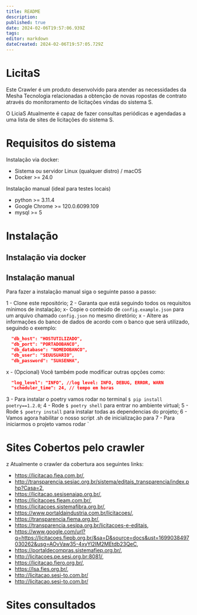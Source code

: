 ```yaml
---
title: README
description: 
published: true
date: 2024-02-06T19:57:06.939Z
tags: 
editor: markdown
dateCreated: 2024-02-06T19:57:05.729Z
---
```


# LicitaS

Este Crawler é um produto desenvolvido para atender as necessidades da Mesha Tecnologia relacionadas a obtenção de novas ropostas de contrato através do monitoramento de licitações vindas do sistema S.

O LiciaS Atualmente é capaz de fazer consultas periódicas e agendadas a uma lista de sites de licitações do sistema S.

# Requisitos do sistema
Instalação via docker:

- Sistema ou servidor Linux (qualquer distro) / macOS
- Docker >= 24.0

Instalação manual (ideal para testes locais)
- python >= 3.11.4
- Google Chrome >= 120.0.6099.109
- mysql >= 5

# Instalação

## Instalação via docker

## Instalação manual

Para fazer a instalação manual siga o seguinte passo a passo:

1 - Clone este repositório;
2 - Garanta que está seguindo todos os requisitos mínimos de instalação;
x-  Copie o conteúdo de `config.example.json` para um arquivo chamado `config.json` no mesmo diretório;
x - Altere as informações do banco de dados de acordo com o banco que será utilizado, seguindo o exemplo:
```json
  "db_host": "HOSTUTILIZADO",
  "db_port": "PORTADOBANCO",
  "db_database": "NOMEDOBANCO",
  "db_user": "SEUUSUARIO",
  "db_password": "SUASENHA",
```

x - (Opcional) Você também pode modificar outras opções como:

```json
  "log_level": "INFO", //log level: INFO, DEBUG, ERROR, WARN
  "scheduler_time": 24, // tempo em horas
```
3 - Para instalar o poetry vamos rodar no terminal `$ pip install poetry==1.2.0`;
4 - Rode `$ poetry shell` para entrar no ambiente virtual;
5 - Rode `$ poetry install` para instalar todas as dependencias do projeto;
6 - Vamos agora habilitar o nosso script .sh de inicialização para 
7 - Para iniciarmos o projeto vamos rodar ` 

# Sites Cobertos pelo crawler
z
Atualmente o crawler da cobertura aos seguintes links:

- https://licitacao.fiea.com.br/,
- http://transparencia.sesiac.org.br/sistema/editais_transparencia/index.php?Casa=2,
- https://licitacao.sesisenaiap.org.br/,
- https://licitacoes.fieam.com.br/,
- https://licitacoes.sistemafibra.org.br/,
- https://www.portaldaindustria.com.br/licitacoes/,
- https://transparencia.fiema.org.br/,
- https://transparencia.sesipa.org.br/licitacoes-e-editais,
- https://www.google.com/url?q=https://licitacoes.fiepb.org.br/&sa=D&source=docs&ust=1699038497030262&usg=AOvVaw35-4xyYl2IM2MEtdb23QeC,
- https://portaldecompras.sistemafiep.org.br/,
- http://licitacoes.pe.sesi.org.br:8081/,
- https://licitacao.fiero.org.br/,
- https://lsa.fies.org.br/,
- http://licitacao.sesi-to.com.br/
- http://licitacao.sesi-to.com.br/


# Sites consultados 

